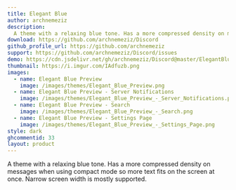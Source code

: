 ```yaml
---
title: Elegant Blue
author: archnemeziz
description:
  A theme with a relaxing blue tone. Has a more compressed density on messages when using compact mode so more text fits on the screen at once. Narrow screen width is mostly supported.
download: https://github.com/archnemeziz/Discord
github_profile_url: https://github.com/archnemeziz
support: https://github.com/archnemeziz/Discord/issues
demo: https://cdn.jsdelivr.net/gh/archnemeziz/Discord@master/ElegantBlue.theme.css
thumbnail: https://i.imgur.com/IAdfuzb.png
images:
  - name: Elegant Blue Preview
    image: /images/themes/Elegant_Blue_Preview.png
  - name: Elegant Blue Preview - Server Notifications
    image: /images/themes/Elegant_Blue_Preview_-_Server_Notifications.png
  - name: Elegant Blue Preview - Search
    image: /images/themes/Elegant_Blue_Preview_-_Search.png
  - name: Elegant Blue Preview - Settings Page
    image: /images/themes/Elegant_Blue_Preview_-_Settings_Page.png
style: dark   
ghcommentid: 33
layout: product
---
```

A theme with a relaxing blue tone. Has a more compressed density on messages when using compact mode so more text fits on the screen at once. Narrow screen width is mostly supported.